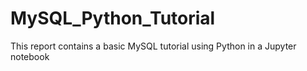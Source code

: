 # MySQL_Python_Tutorial
This report contains a basic MySQL tutorial using Python in a Jupyter notebook
